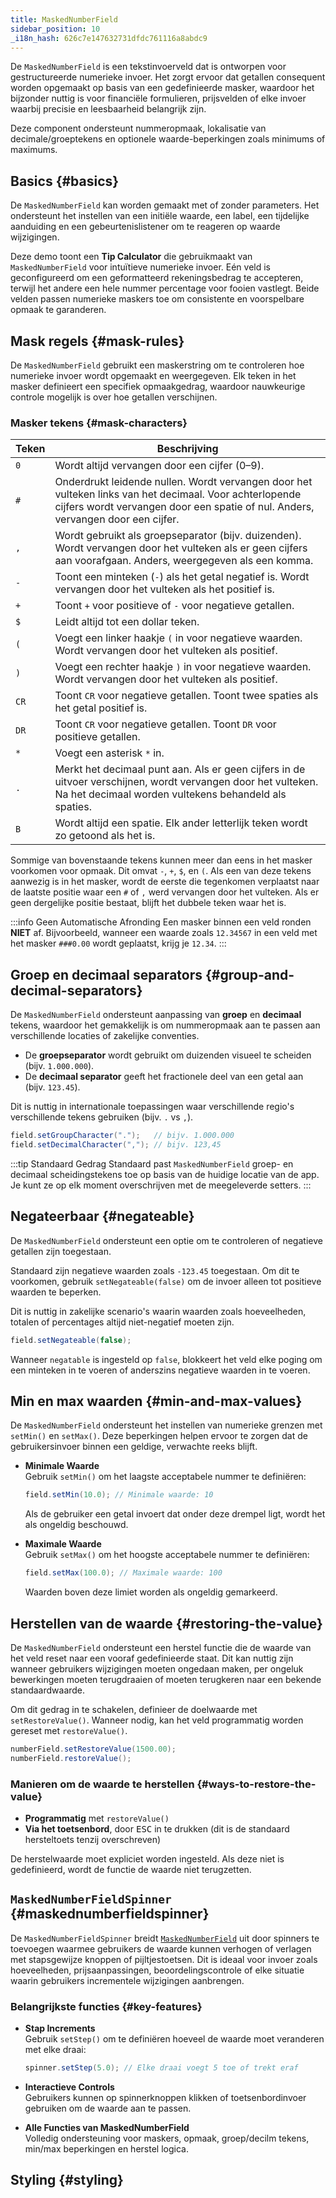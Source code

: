 ```yaml
---
title: MaskedNumberField
sidebar_position: 10
_i18n_hash: 626c7e147632731dfdc761116a8abdc9
---
```

<DocChip chip='shadow' />
<DocChip chip='name' label="dwc-numberfield" />
<DocChip chip='since' label='24.10' />
<JavadocLink type="foundation" location="com/webforj/component/field/MaskedNumberField" top='true'/>

De `MaskedNumberField` is een tekstinvoerveld dat is ontworpen voor gestructureerde numerieke invoer. Het zorgt ervoor dat getallen consequent worden opgemaakt op basis van een gedefinieerde masker, waardoor het bijzonder nuttig is voor financiële formulieren, prijsvelden of elke invoer waarbij precisie en leesbaarheid belangrijk zijn.

Deze component ondersteunt nummeropmaak, lokalisatie van decimale/groeptekens en optionele waarde-beperkingen zoals minimums of maximums.

## Basics {#basics}

De `MaskedNumberField` kan worden gemaakt met of zonder parameters. Het ondersteunt het instellen van een initiële waarde, een label, een tijdelijke aanduiding en een gebeurtenislistener om te reageren op waarde wijzigingen.

Deze demo toont een **Tip Calculator** die gebruikmaakt van `MaskedNumberField` voor intuïtieve numerieke invoer. Eén veld is geconfigureerd om een geformatteerd rekeningsbedrag te accepteren, terwijl het andere een hele nummer percentage voor fooien vastlegt. Beide velden passen numerieke maskers toe om consistente en voorspelbare opmaak te garanderen.

<ComponentDemo 
path='/webforj/maskednumberfield?' 
javaE='https://raw.githubusercontent.com/webforj/webforj-documentation/refs/heads/main/src/main/java/com/webforj/samples/views/fields/maskednumberfield/MaskedNumberFieldView.java'
height = '270px'
/>

## Mask regels {#mask-rules}

De `MaskedNumberField` gebruikt een maskerstring om te controleren hoe numerieke invoer wordt opgemaakt en weergegeven. 
Elk teken in het masker definieert een specifiek opmaakgedrag, waardoor nauwkeurige controle mogelijk is over hoe getallen verschijnen.

### Masker tekens {#mask-characters}

| Teken     | Beschrijving |
|-----------|-------------|
| `0`       | Wordt altijd vervangen door een cijfer (0–9). |
| `#`       | Onderdrukt leidende nullen. Wordt vervangen door het vulteken links van het decimaal. Voor achterlopende cijfers wordt vervangen door een spatie of nul. Anders, vervangen door een cijfer. |
| `,`       | Wordt gebruikt als groepseparator (bijv. duizenden). Wordt vervangen door het vulteken als er geen cijfers aan voorafgaan. Anders, weergegeven als een komma. |
| `-`       | Toont een minteken (`-`) als het getal negatief is. Wordt vervangen door het vulteken als het positief is. |
| `+`       | Toont `+` voor positieve of `-` voor negatieve getallen. |
| `$`       | Leidt altijd tot een dollar teken. |
| `(`       | Voegt een linker haakje `(` in voor negatieve waarden. Wordt vervangen door het vulteken als positief. |
| `)`       | Voegt een rechter haakje `)` in voor negatieve waarden. Wordt vervangen door het vulteken als positief. |
| `CR`      | Toont `CR` voor negatieve getallen. Toont twee spaties als het getal positief is. |
| `DR`      | Toont `CR` voor negatieve getallen. Toont `DR` voor positieve getallen. |
| `*`       | Voegt een asterisk `*` in. |
| `.`       | Merkt het decimaal punt aan. Als er geen cijfers in de uitvoer verschijnen, wordt vervangen door het vulteken. Na het decimaal worden vultekens behandeld als spaties. |
| `B`       | Wordt altijd een spatie. Elk ander letterlijk teken wordt zo getoond als het is. |

Sommige van bovenstaande tekens kunnen meer dan eens in het masker voorkomen voor opmaak. Dit omvat `-`, `+`, `$`, en
`(`. Als een van deze tekens aanwezig is in het masker, wordt de eerste die tegenkomen verplaatst naar de laatste positie waar een `#` of `,` werd vervangen door het vulteken. Als er geen dergelijke positie bestaat, blijft het dubbele teken waar het is.

:::info Geen Automatische Afronding
Een masker binnen een veld ronden **NIET** af. Bijvoorbeeld, wanneer een waarde zoals `12.34567` in een veld met het masker `###0.00` wordt geplaatst, krijg je `12.34`.
:::

## Groep en decimaal separators {#group-and-decimal-separators}

De `MaskedNumberField` ondersteunt aanpassing van **groep** en **decimaal** tekens, waardoor het gemakkelijk is om nummeropmaak aan te passen aan verschillende locaties of zakelijke conventies.

- De **groepseparator** wordt gebruikt om duizenden visueel te scheiden (bijv. `1.000.000`).
- De **decimaal separator** geeft het fractionele deel van een getal aan (bijv. `123.45`).

Dit is nuttig in internationale toepassingen waar verschillende regio's verschillende tekens gebruiken (bijv. `.` vs `,`).

```java
field.setGroupCharacter(".");   // bijv. 1.000.000
field.setDecimalCharacter(","); // bijv. 123,45
```

:::tip Standaard Gedrag
Standaard past `MaskedNumberField` groep- en decimaal scheidingstekens toe op basis van de huidige locatie van de app. Je kunt ze op elk moment overschrijven met de meegeleverde setters.
:::

## Negateerbaar {#negateable}

De `MaskedNumberField` ondersteunt een optie om te controleren of negatieve getallen zijn toegestaan.

Standaard zijn negatieve waarden zoals `-123.45` toegestaan. Om dit te voorkomen, gebruik `setNegateable(false)` om de invoer alleen tot positieve waarden te beperken.

Dit is nuttig in zakelijke scenario's waarin waarden zoals hoeveelheden, totalen of percentages altijd niet-negatief moeten zijn.

```java
field.setNegateable(false);
```

Wanneer `negatable` is ingesteld op `false`, blokkeert het veld elke poging om een minteken in te voeren of anderszins negatieve waarden in te voeren.

<ComponentDemo 
path='/webforj/maskednumnegatable/?' 
javaE='https://raw.githubusercontent.com/webforj/webforj-documentation/refs/heads/main/src/main/java/com/webforj/samples/views/fields/maskednumberfield/MaskedNumNegatableView.java'
height = '150px'
/>

## Min en max waarden {#min-and-max-values}

De `MaskedNumberField` ondersteunt het instellen van numerieke grenzen met `setMin()` en `setMax()`. 
Deze beperkingen helpen ervoor te zorgen dat de gebruikersinvoer binnen een geldige, verwachte reeks blijft.

- **Minimale Waarde**  
  Gebruik `setMin()` om het laagste acceptabele nummer te definiëren:

  ```java
  field.setMin(10.0); // Minimale waarde: 10
  ```

  Als de gebruiker een getal invoert dat onder deze drempel ligt, wordt het als ongeldig beschouwd.

- **Maximale Waarde**  
  Gebruik `setMax()` om het hoogste acceptabele nummer te definiëren:

  ```java
  field.setMax(100.0); // Maximale waarde: 100
  ```

  Waarden boven deze limiet worden als ongeldig gemarkeerd.

## Herstellen van de waarde {#restoring-the-value}

De `MaskedNumberField` ondersteunt een herstel functie die de waarde van het veld reset naar een vooraf gedefinieerde staat. 
Dit kan nuttig zijn wanneer gebruikers wijzigingen moeten ongedaan maken, per ongeluk bewerkingen moeten terugdraaien of moeten terugkeren naar een bekende standaardwaarde.

Om dit gedrag in te schakelen, definieer de doelwaarde met `setRestoreValue()`. 
Wanneer nodig, kan het veld programmatig worden gereset met `restoreValue()`.

```java
numberField.setRestoreValue(1500.00);
numberField.restoreValue();
```

### Manieren om de waarde te herstellen {#ways-to-restore-the-value}

- **Programmatig** met `restoreValue()`
- **Via het toetsenbord**, door <kbd>ESC</kbd> in te drukken (dit is de standaard hersteltoets tenzij overschreven)

De herstelwaarde moet expliciet worden ingesteld. Als deze niet is gedefinieerd, wordt de functie de waarde niet terugzetten.

<ComponentDemo 
path='/webforj/maskednumrestore?' 
javaE='https://raw.githubusercontent.com/webforj/webforj-documentation/refs/heads/main/src/main/java/com/webforj/samples/views/fields/maskednumberfield/MaskedNumRestoreView.java'
height = '150px'
/>

## `MaskedNumberFieldSpinner` {#maskednumberfieldspinner}

De `MaskedNumberFieldSpinner` breidt [`MaskedNumberField`](#basics) uit door spinners te toevoegen waarmee gebruikers de waarde kunnen verhogen of verlagen met stapsgewijze knoppen of pijltjestoetsen. 
Dit is ideaal voor invoer zoals hoeveelheden, prijsaanpassingen, beoordelingscontrole of elke situatie waarin gebruikers incrementele wijzigingen aanbrengen.

<ComponentDemo 
path='/webforj/maskednumspinner?' 
javaE='https://raw.githubusercontent.com/webforj/webforj-documentation/refs/heads/main/src/main/java/com/webforj/samples/views/fields/maskednumberfield/MaskedNumSpinnerView.java'
height = '120px'
/>

### Belangrijkste functies {#key-features}

- **Stap Increments**  
  Gebruik `setStep()` om te definiëren hoeveel de waarde moet veranderen met elke draai:

  ```java
  spinner.setStep(5.0); // Elke draai voegt 5 toe of trekt eraf
  ```

- **Interactieve Controls**  
  Gebruikers kunnen op spinnerknoppen klikken of toetsenbordinvoer gebruiken om de waarde aan te passen.

- **Alle Functies van MaskedNumberField**  
  Volledig ondersteuning voor maskers, opmaak, groep/decilm tekens, min/max beperkingen en herstel logica.

## Styling {#styling}

<TableBuilder name="MaskedNumberField" />
